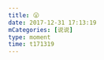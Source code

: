 ```yaml
---
title: 😮
date: 2017-12-31 17:13:19
mCategories: [说说]
type: moment
time: t171319
---
```


<div id="pics-20171231171319"></div>

<script src="/lib/moment/pics.js"></script>
<script>
var data = [
    {"link": "2017-12-31_000000.jpeg", "type": "shuoshuo"},
    {"link": "2017-12-31_000001.jpeg", "type": "shuoshuo"}
];
picsRender(data, "pics-20171231171319");
</script>
